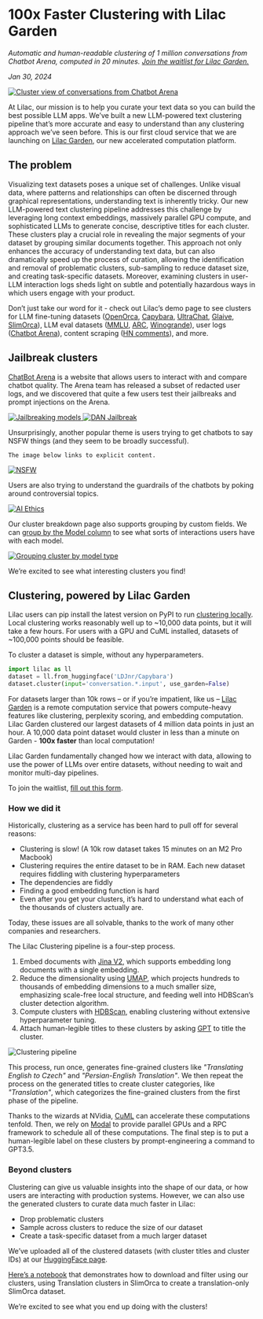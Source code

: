# 100x Faster Clustering with Lilac Garden

_Automatic and human-readable clustering of 1 million conversations from Chatbot Arena, computed in
20 minutes.
[Join the waitlist for Lilac Garden.](https://docs.google.com/forms/d/e/1FAIpQLSd53PiLVU-65n0czUbhQySvZVtybbSR1fH-WJDDycOZxVRvNQ/viewform)_

_Jan 30, 2024_

<a href="https://lilacai-lilac.hf.space/datasets#lilac/lmsys-chat-1m&query=%7B%7D&viewPivot=true&pivot=%7B%22outerPath%22%3A%5B%22conversation__clusters%22%2C%22category_title%22%5D%2C%22innerPath%22%3A%5B%22conversation__clusters%22%2C%22cluster_title%22%5D%7D">
<img title="Cluster view of conversations from Chatbot Arena" src="../_static/introducing_garden/clusters.png" />
</a>

At Lilac, our mission is to help you curate your text data so you can build the best possible LLM
apps. We’ve built a new LLM-powered text clustering pipeline that’s more accurate and easy to
understand than any clustering approach we’ve seen before. This is our first cloud service that we
are launching on [Lilac Garden](https://www.lilacml.com/#garden), our new accelerated computation
platform.

## The problem

Visualizing text datasets poses a unique set of challenges. Unlike visual data, where patterns and
relationships can often be discerned through graphical representations, understanding text is
inherently tricky. Our new LLM-powered text clustering pipeline addresses this challenge by
leveraging long context embeddings, massively parallel GPU compute, and sophisticated LLMs to
generate concise, descriptive titles for each cluster. These clusters play a crucial role in
revealing the major segments of your dataset by grouping similar documents together. This approach
not only enhances the accuracy of understanding text data, but can also dramatically speed up the
process of curation, allowing the identification and removal of problematic clusters, sub-sampling
to reduce dataset size, and creating task-specific datasets. Moreover, examining clusters in
user-LLM interaction logs sheds light on subtle and potentially hazardous ways in which users engage
with your product.

Don’t just take our word for it - check out Lilac’s demo page to see clusters for LLM fine-tuning
datasets
([OpenOrca](https://lilacai-lilac.hf.space/datasets#lilac/OpenOrca&viewPivot=true&pivot=%7B%22outerPath%22%3A%5B%22question__cluster%22%2C%22category_title%22%5D%2C%22innerPath%22%3A%5B%22question__cluster%22%2C%22cluster_title%22%5D%7D),
[Capybara](https://lilacai-lilac.hf.space/datasets#lilac/Capybara&viewPivot=true&pivot=%7B%22outerPath%22%3A%5B%22conversation_input__cluster%22%2C%22category_title%22%5D%2C%22innerPath%22%3A%5B%22conversation_input__cluster%22%2C%22cluster_title%22%5D%7D),
[UltraChat](https://lilacai-lilac.hf.space/datasets#lilac/UltraChat-200k&query=%7B%7D&viewPivot=true&pivot=%7B%22outerPath%22%3A%5B%22messages__clusters%22%2C%22category_title%22%5D%2C%22innerPath%22%3A%5B%22messages__clusters%22%2C%22cluster_title%22%5D%7D),
[Glaive](https://lilacai-lilac.hf.space/datasets#lilac/glaive-code-assistant&viewPivot=true&pivot=%7B%22outerPath%22%3A%5B%22question__cluster%22%2C%22category_title%22%5D%2C%22innerPath%22%3A%5B%22question__cluster%22%2C%22cluster_title%22%5D%7D),
[SlimOrca](https://lilacai-lilac.hf.space/datasets#lilac/SlimOrca&query=%7B%7D&viewPivot=true&pivot=%7B%22outerPath%22%3A%5B%22conversation__clusters%22%2C%22category_title%22%5D%2C%22innerPath%22%3A%5B%22conversation__clusters%22%2C%22cluster_title%22%5D%7D)),
LLM eval datasets
([MMLU](https://lilacai-lilac.hf.space/datasets#lilac/MMLU&query=%7B%7D&viewPivot=true&pivot=%7B%22outerPath%22%3A%5B%22question__cluster%22%2C%22category_title%22%5D%2C%22innerPath%22%3A%5B%22question__cluster%22%2C%22cluster_title%22%5D%7D),
[ARC](https://lilacai-lilac.hf.space/datasets#lilac/ARC-Challenge&query=%7B%7D&viewPivot=true&pivot=%7B%22outerPath%22%3A%5B%22question__cluster%22%2C%22category_title%22%5D%2C%22innerPath%22%3A%5B%22question__cluster%22%2C%22cluster_title%22%5D%7D),
[Winogrande](https://lilacai-lilac.hf.space/datasets#lilac/WinoGrande&query=%7B%7D&viewPivot=true&pivot=%7B%22outerPath%22%3A%5B%22sentence__cluster%22%2C%22category_title%22%5D%2C%22innerPath%22%3A%5B%22sentence__cluster%22%2C%22cluster_title%22%5D%7D)),
user logs
([Chatbot Arena](https://lilacai-lilac.hf.space/datasets#lilac/lmsys-chat-1m&viewPivot=true&pivot=%7B%22outerPath%22%3A%5B%22conversation__clusters%22%2C%22category_title%22%5D%2C%22innerPath%22%3A%5B%22conversation__clusters%22%2C%22cluster_title%22%5D%7D)),
content scraping
([HN comments](https://lilacai-lilac.hf.space/datasets#lilac/hncomments-1m&query=%7B%7D&viewPivot=true&pivot=%7B%22outerPath%22%3A%5B%22text__cluster%22%2C%22category_title%22%5D%2C%22innerPath%22%3A%5B%22text__cluster%22%2C%22cluster_title%22%5D%7D)),
and more.

## Jailbreak clusters

[ChatBot Arena](https://chat.lmsys.org/) is a website that allows users to interact with and compare
chatbot quality. The Arena team has released a subset of redacted user logs, and we discovered that
quite a few users test their jailbreaks and prompt injections on the Arena.

<a href="https://lilacai-lilac.hf.space/datasets#lilac/lmsys-chat-1m&query=%7B%22filters%22%3A%5B%7B%22path%22%3A%5B%22conversation__clusters%22%2C%22category_title%22%5D%2C%22op%22%3A%22equals%22%2C%22value%22%3A%22Inappropriate%20Content%22%7D%5D%7D&groupBy=%7B%22path%22%3A%5B%22conversation__clusters%22%2C%22cluster_title%22%5D%2C%22value%22%3A%22Inappropriate%20Content%20Requests%22%7D">
  <img title="Jailbreaking models" src="../_static/introducing_garden/jailbreak_unhinged.png"/>
</a>

<a href="https://lilacai-lilac.hf.space/datasets#lilac/lmsys-chat-1m&query=%7B%22filters%22%3A%5B%7B%22path%22%3A%5B%22conversation__clusters%22%2C%22category_title%22%5D%2C%22op%22%3A%22equals%22%2C%22value%22%3A%22AI%20Role-Play%22%7D%5D%7D&groupBy=%7B%22path%22%3A%5B%22conversation__clusters%22%2C%22cluster_title%22%5D%2C%22value%22%3A%22Role-playing%20scenarios%20with%20DAN%20AI%20model%22%7D">
  <img title="DAN Jailbreak" src="../_static/introducing_garden/jailbreak_dan.png"/>
</a>

Unsurprisingly, another popular theme is users trying to get chatbots to say NSFW things (and they
seem to be broadly successful).

```{warning}
The image below links to explicit content.
```

<a href="https://lilacai-lilac.hf.space/datasets#lilac/lmsys-chat-1m&groupBy=%7B%22path%22%3A%5B%22conversation__clusters%22%2C%22category_title%22%5D%2C%22value%22%3A%22Inappropriate%20Content%22%7D&rowId=%22fff8851628884e259af503b0570ba194%22">
<img title="NSFW" src="../_static/introducing_garden/nsfw.png"/>

</a>

Users are also trying to understand the guardrails of the chatbots by poking around controversial
topics.

<a href="https://lilacai-lilac.hf.space/datasets#lilac/lmsys-chat-1m&groupBy=%7B%22path%22%3A%5B%22conversation__clusters%22%2C%22category_title%22%5D%2C%22value%22%3A%22AI%20Ethics%20Conversations%22%7D&rowId=%22ff6668747746466ca528b1912133926a%22">
  <img title="AI Ethics" src="../_static/introducing_garden/ai_ethics.png"/>
</a>

Our cluster breakdown page also supports grouping by custom fields. We can
<a href="https://lilacai-lilac.hf.space/datasets#lilac/lmsys-chat-1m&viewPivot=true&pivot=%7B%22outerPath%22%3A%5B%22model%22%5D%2C%22innerPath%22%3A%5B%22conversation__clusters%22%2C%22cluster_title%22%5D%7D">group
by the Model column</a> to see what sorts of interactions users have with each model.

<a href="https://lilacai-lilac.hf.space/datasets#lilac/lmsys-chat-1m&viewPivot=true&pivot=%7B%22outerPath%22%3A%5B%22model%22%5D%2C%22innerPath%22%3A%5B%22conversation__clusters%22%2C%22cluster_title%22%5D%7D">
  <img title="Grouping cluster by model type" src="../_static/introducing_garden/group_cluster_by_model.png" />
</a>

We’re excited to see what interesting clusters you find!

## Clustering, powered by Lilac Garden

Lilac users can pip install the latest version on PyPI to run
[clustering locally](https://docs.lilacml.com/datasets/dataset_cluster.html). Local clustering works
reasonably well up to ~10,000 data points, but it will take a few hours. For users with a GPU and
CuML installed, datasets of ~100,000 points should be feasible.

To cluster a dataset is simple, without any hyperparameters.

```py
import lilac as ll
dataset = ll.from_huggingface('LDJnr/Capybara')
dataset.cluster(input='conversation.*.input', use_garden=False)
```

For datasets larger than 10k rows – or if you’re impatient, like us –
[Lilac Garden](https://www.lilacml.com/#garden) is a remote computation service that powers
compute-heavy features like clustering, perplexity scoring, and embedding computation. Lilac Garden
clustered our largest datasets of 4 million data points in just an hour. A 10,000 data point dataset
would cluster in less than a minute on Garden - **100x faster** than local computation!

Lilac Garden fundamentally changed how we interact with data, allowing to use the power of LLMs over
entire datasets, without needing to wait and monitor multi-day pipelines.

To join the waitlist,
[fill out this form](https://docs.google.com/forms/d/e/1FAIpQLSd53PiLVU-65n0czUbhQySvZVtybbSR1fH-WJDDycOZxVRvNQ/viewform).

### How we did it

Historically, clustering as a service has been hard to pull off for several reasons:

- Clustering is slow! (A 10k row dataset takes 15 minutes on an M2 Pro Macbook)
- Clustering requires the entire dataset to be in RAM. Each new dataset requires fiddling with
  clustering hyperparameters
- The dependencies are fiddly
- Finding a good embedding function is hard
- Even after you get your clusters, it’s hard to understand what each of the thousands of clusters
  actually are.

Today, these issues are all solvable, thanks to the work of many other companies and researchers.

The Lilac Clustering pipeline is a four-step process.

1. Embed documents with
   [Jina V2](https://jina.ai/news/jina-ai-launches-worlds-first-open-source-8k-text-embedding-rivaling-openai/),
   which supports embedding long documents with a single embedding.
1. Reduce the dimensionality using [UMAP](https://umap-learn.readthedocs.io/en/latest/), which
   projects hundreds to thousands of embedding dimensions to a much smaller size, emphasizing
   scale-free local structure, and feeding well into HDBScan’s cluster detection algorithm.
1. Compute clusters with [HDBScan](https://hdbscan.readthedocs.io/en/latest/how_hdbscan_works.html),
   enabling clustering without extensive hyperparameter tuning.
1. Attach human-legible titles to these clusters by asking [GPT](https://openai.com/product) to
   title the cluster.

![Clustering pipeline](../_static/introducing_garden/cluster_pipeline.png)

This process, run once, generates fine-grained clusters like _"Translating English to Czech"_ and
_"Persian-English Translation"_. We then repeat the process on the generated titles to create
cluster categories, like _"Translation"_, which categorizes the fine-grained clusters from the first
phase of the pipeline.

Thanks to the wizards at NVidia, [CuML](https://docs.rapids.ai/api/cuml/stable/) can accelerate
these computations tenfold. Then, we rely on [Modal](https://modal.com) to provide parallel GPUs and
a RPC framework to schedule all of these computations. The final step is to put a human-legible
label on these clusters by prompt-engineering a command to GPT3.5.

### Beyond clusters

Clustering can give us valuable insights into the shape of our data, or how users are interacting
with production systems. However, we can also use the generated clusters to curate data much faster
in Lilac:

- Drop problematic clusters
- Sample across clusters to reduce the size of our dataset
- Create a task-specific dataset from a much larger dataset

We’ve uploaded all of the clustered datasets (with cluster titles and cluster IDs) at our
[HuggingFace page](https://huggingface.co/lilacai).

[Here’s a notebook](https://github.com/lilacai/lilac/blob/main/notebooks/ClusterSampling.ipynb) that
demonstrates how to download and filter using our clusters, using Translation clusters in SlimOrca
to create a translation-only SlimOrca dataset.

We’re excited to see what you end up doing with the clusters!
